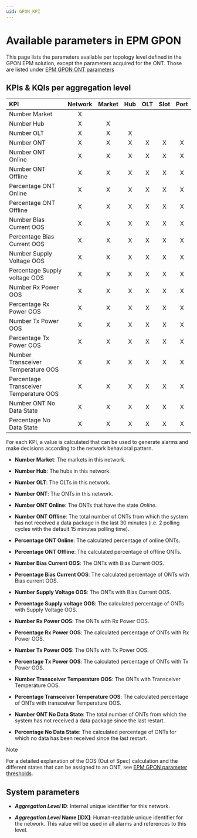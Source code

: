 ```yaml
---
uid: GPON_KPI
---
```


# Available parameters in EPM GPON

This page lists the parameters available per topology level defined in the GPON EPM solution, except the parameters acquired for the ONT. Those are listed under [EPM GPON ONT parameters](xref:GPON_ONT)

## KPIs & KQIs per aggregation level

|KPI|Network|Market|Hub|OLT|Slot|Port|
|:--|:--:|:--:|:--:|:--:|:--:|:--:|
|Number Market|X||||||
|Number Hub|X|X|||||
|Number OLT|X|X|X||||
|Number ONT|X|X|X|X|X|X|
|Number ONT Online|X|X|X|X|X|X|
|Number ONT Offline|X|X|X|X|X|X|
|Percentage ONT Online|X|X|X|X|X|X|
|Percentage ONT Offline|X|X|X|X|X|X|
|Number Bias Current OOS|X|X|X|X|X|X|
|Percentage Bias Current OOS|X|X|X|X|X|X|
|Number Supply Voltage OOS|X|X|X|X|X|X|
|Percentage Supply voltage OOS|X|X|X|X|X|X|
|Number Rx Power OOS|X|X|X|X|X|X|
|Percentage Rx Power OOS|X|X|X|X|X|X|
|Number Tx Power OOS|X|X|X|X|X|X|
|Percentage Tx Power OOS|X|X|X|X|X|X|
|Number Transceiver Temperature OOS|X|X|X|X|X|X|
|Percentage Transceiver Temperature OOS|X|X|X|X|X|X|
|Number ONT No Data State|X|X|X|X|X|X|
|Percentage No Data State|X|X|X|X|X|X|

For each KPI, a value is calculated that can be used to generate alarms and make decisions according to the network behavioral pattern.

- **Number Market**: The markets in this network.

- **Number Hub**: The hubs in this network.

- **Number OLT**: The OLTs in this network.

- **Number ONT**: The ONTs in this network.

- **Number ONT Online**: The ONTs that have the state *Online*.

- **Number ONT Offline**: The total number of ONTs from which the system has not received a data package in the last 30 minutes (i.e. 2 polling cycles with the default 15 minutes polling time).

- **Percentage ONT Online**: The calculated percentage of online ONTs.

- **Percentage ONT Offline**: The calculated percentage of offline ONTs.

- **Number Bias Current OOS**: The ONTs with Bias Current OOS.

- **Percentage Bias Current OOS**: The calculated percentage of ONTs with Bias current OOS.

- **Number Supply Voltage OOS**: The ONTs with Bias Current OOS.

- **Percentage Supply voltage OOS**: The calculated percentage of ONTs with Supply Voltage OOS.

- **Number Rx Power OOS**: The ONTs with Rx Power OOS.

- **Percentage Rx Power OOS**: The calculated percentage of ONTs with Rx Power OOS.

- **Number Tx Power OOS**: The ONTs with Tx Power OOS.

- **Percentage Tx Power OOS**: The calculated percentage of ONTs with Tx Power OOS.

- **Number Transceiver Temperature OOS**: The ONTs with Transceiver Temperature OOS.

- **Percentage Transceiver Temperature OOS**: The calculated percentage of ONTs with transceiver Temperature OOS.

- **Number ONT No Data State**: The total number of ONTs from which the system has not received a data package since the last restart.

- **Percentage No Data State**: The calculated percentage of ONTs for which no data has been received since the last restart.

> [!NOTE]
> For a detailed explanation of the OOS (Out of Spec) calculation and the different states that can be assigned to an ONT, see [EPM GPON parameter thresholds](xref:GPON_parameters_thresholds).

## System parameters

- ***Aggregation Level* ID**: Internal unique identifier for this network.

- ***Aggregation Level* Name [IDX]**: Human-readable unique identifier for the network. This value will be used in all alarms and references to this level.
